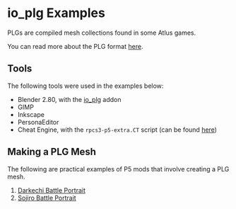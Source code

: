 
# io_plg Examples

PLGs are compiled mesh collections found in some Atlus games.

You can read more about the PLG format [here](PLG.md).

## Tools

The following tools were used in the examples below:

- Blender 2.80, with the [io_plg][0] addon
- GIMP
- Inkscape
- PersonaEditor
- Cheat Engine, with the `rpcs3-p5-extra.CT` script (can be found [here][1])

## Making a PLG Mesh

The following are practical examples of P5 mods that involve creating a PLG mesh.

1. [Darkechi Battle Portrait](ex01_darkechi.md)
2. [Sojiro Battle Portrait](ex02_sojiro.md)

[0]:https://github.com/zarroboogs/io_plg
[1]:https://github.com/zarroboogs/p5ct
